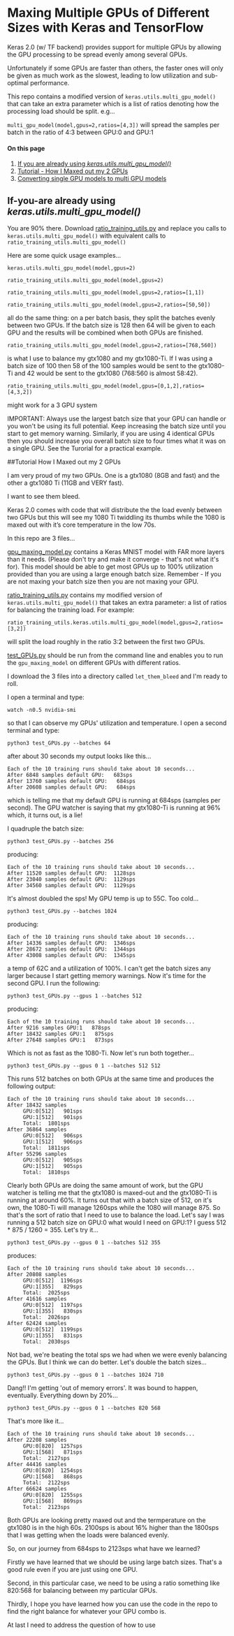 # Maxing Multiple GPUs of Different Sizes with Keras and TensorFlow

Keras 2.0 (w/ TF backend) provides support for multiple GPUs by allowing the GPU processing to be spread evenly among several GPUs.

Unfortunately if some GPUs are faster than others, the faster ones will only be given as much work as the slowest, leading to low utilization and sub-optimal performance.

This repo contains a modified version of `keras.utils.multi_gpu_model()` that can take an extra parameter which is a list of ratios denoting how the processing load should be split. e.g...
 
`multi_gpu_model(model,gpus=2,ratios=[4,3])` will spread the samples per batch in the ratio of 4:3 between GPU:0 and GPU:1

#### On this page

1. [If you are already using *keras.utils.multi\_gpu\_model()*](##if-you-are)
2. [Tutorial - How I Maxed out my 2 GPUs](##tutorial-how-i-maxed-out-my-2-gpus)
3. [Converting single GPU models to multi GPU models]()


## If-you-are already using *keras.utils.multi\_gpu\_model()*
You are 90% there. Download [ratio\_training\_utils.py](https://github.com/jinkos/multi-gpus/blob/master/ratio_training_utils.py) and replace you calls to `keras.utils.multi_gpu_model()` with equivalent calls to `ratio_training_utils.multi_gpu_model()`

Here are some quick usage examples...

`keras.utils.multi_gpu_model(model,gpus=2)`

`ratio_training_utils.multi_gpu_model(model,gpus=2)`

`ratio_training_utils.multi_gpu_model(model,gpus=2,ratios=[1,1])`

`ratio_training_utils.multi_gpu_model(model,gpus=2,ratios=[50,50])`

all do the same thing: on a per batch basis, they split the batches evenly between two GPUs. If the batch size is 128 then 64 will be given to each GPU and the results will be combined when both GPUs are finished.

`ratio_training_utils.multi_gpu_model(model,gpus=2,ratios=[768,560])`

is what I use to balance my gtx1080 and my gtx1080-Ti. If I was using a batch size of 100 then 58 of the 100 samples would be sent to the gtx1080-Ti and 42 would be sent to the gtx1080 (768:560 is almost 58:42).

`ratio_training_utils.multi_gpu_model(model,gpus=[0,1,2],ratios=[4,3,2])`

might work for a 3 GPU system

IMPORTANT: Always use the largest batch size that your GPU can handle or you won't be using its full potential. Keep increasing the batch size until you start to get memory warning. Similarly, if you are using 4 identical GPUs then you should increase you overall batch size to four times what it was on a single GPU. See the Turorial for a practical example.

##Tutorial How I Maxed out my 2 GPUs

I am very proud of my two GPUs. One is a gtx1080 (8GB and fast) and the other a gtx1080 Ti (11GB and VERY fast).

I want to see them bleed.

Keras 2.0 comes with code that will distribute the the load evenly between two GPUs but this will see my 1080 Ti twiddling its thumbs while the 1080 is maxed out with it’s core temperature in the low 70s.

In this repo are 3 files…

[gpu\_maxing\_model.py](https://github.com/jinkos/multi-gpus/blob/master/gpu_maxing_model.py) contains a Keras MNIST model with FAR more layers than it needs. (Please don't try and make it converge - that's not what it's for). This model should be able to get most GPUs up to 100% utilization provided than you are using a large enough batch size. Remember - If you are not maxing your batch size then you are not maxing your GPU.

[ratio\_training\_utils.py](https://github.com/jinkos/multi-gpus/blob/master/ratio_training_utils.py) contains my modified version of `keras.utils.multi_gpu_model()` that takes an extra parameter: a list of ratios for balancing the training load. For example:

`ratio_training_utils.keras.utils.multi_gpu_model(model,gpus=2,ratios=[3,2])` 

will split the load roughly in the ratio 3:2 between the first two GPUs.

[test\_GPUs.py](https://github.com/jinkos/multi-gpus/blob/master/test_GPUs.py) should be run from the command line and enables you to run the `gpu_maxing_model` on different GPUs with different ratios.

I download the 3 files into a directory called `let_them_bleed` and I'm ready to roll.

I open a terminal and type:

`watch -n0.5 nvidia-smi`

so that I can observe my GPUs' utilization and temperature. I open a second terminal and type:

`python3 test_GPUs.py --batches 64`

after about 30 seconds my output looks like this...

```
Each of the 10 training runs should take about 10 seconds...
After 6848 samples default GPU:   683sps
After 13760 samples default GPU:   684sps
After 20608 samples default GPU:   684sps
```

which is telling me that my default GPU is running at 684sps (samples per second). The GPU watcher is saying that my gtx1080-Ti is running at 96% which, it turns out, is a lie!

I quadruple the batch size:

`python3 test_GPUs.py --batches 256`

producing:

```
Each of the 10 training runs should take about 10 seconds...
After 11520 samples default GPU:  1128sps
After 23040 samples default GPU:  1129sps
After 34560 samples default GPU:  1129sps
```

It's almost doubled the sps! My GPU temp is up to 55C. Too cold...

`python3 test_GPUs.py --batches 1024`

producing:

```
Each of the 10 training runs should take about 10 seconds...
After 14336 samples default GPU:  1346sps
After 28672 samples default GPU:  1344sps
After 43008 samples default GPU:  1345sps
```

a temp of 62C and a utilization of 100%. I can't get the batch sizes any larger because I start getting memory warnings. Now it's time for the second GPU. I run the following:

`python3 test_GPUs.py --gpus 1 --batches 512`

producing:

```
Each of the 10 training runs should take about 10 seconds...
After 9216 samples GPU:1   878sps
After 18432 samples GPU:1   875sps
After 27648 samples GPU:1   873sps
```

Which is not as fast as the 1080-Ti. Now let's run both together...

`python3 test_GPUs.py --gpus 0 1 --batches 512 512`

This runs 512 batches on both GPUs at the same time and produces the following output:

```
Each of the 10 training runs should take about 10 seconds...
After 18432 samples
	 GPU:0[512]   901sps
	 GPU:1[512]   901sps
	 Total:  1801sps
After 36864 samples
	 GPU:0[512]   906sps
	 GPU:1[512]   906sps
	 Total:  1811sps
After 55296 samples
	 GPU:0[512]   905sps
	 GPU:1[512]   905sps
	 Total:  1810sps
```

Clearly both GPUs are doing the same amount of work, but the GPU watcher is telling me that the gtx1080 is maxed-out and the gtx1080-Ti is running at around 60%. It turns out that with a batch size of 512, on it's own, the 1080-Ti will manage 1260sps while the 1080 will manage 875. So that's the sort of ratio that I need to use to balance the load. Let's say I was running a 512 batch size on GPU:0 what would I need on GPU:1? I guess 512 * 875 / 1260 = 355. Let's try it...

`python3 test_GPUs.py --gpus 0 1 --batches 512 355`

produces:

```
Each of the 10 training runs should take about 10 seconds...
After 20808 samples
	 GPU:0[512]  1196sps
	 GPU:1[355]   829sps
	 Total:  2025sps
After 41616 samples
	 GPU:0[512]  1197sps
	 GPU:1[355]   830sps
	 Total:  2026sps
After 62424 samples
	 GPU:0[512]  1199sps
	 GPU:1[355]   831sps
	 Total:  2030sps
```
	 
Not bad, we're beating the total sps we had when we were evenly balancing the GPUs. But I think we can do better. Let's double the batch sizes...

`python3 test_GPUs.py --gpus 0 1 --batches 1024 710`

Dang!! I'm getting 'out of memory errors'. It was bound to happen, eventually. Everything down by 20%...

`python3 test_GPUs.py --gpus 0 1 --batches 820 568`

That's more like it...

```
Each of the 10 training runs should take about 10 seconds...
After 22208 samples
	 GPU:0[820]  1257sps
	 GPU:1[568]   871sps
	 Total:  2127sps
After 44416 samples
	 GPU:0[820]  1254sps
	 GPU:1[568]   868sps
	 Total:  2122sps
After 66624 samples
	 GPU:0[820]  1255sps
	 GPU:1[568]   869sps
	 Total:  2123sps
```
	 
Both GPUs are looking pretty maxed out and the termperature on the gtx1080 is in the high 60s. 2100sps is about 16% higher than the 1800sps that I was getting when the loads were balanced evenly.

So, on our journey from 684sps to 2123sps what have we learned?

Firstly we have learned that we should be using large batch sizes. That's a good rule even if you are just using one GPU.

Second, in this particular case, we need to be using a ratio something like 820:568 for balancing between my particular GPUs.

Thirdly, I hope you have learned how you can use the code in the repo to find the right balance for whatever your GPU combo is.

At last I need to address the question of how to use 
